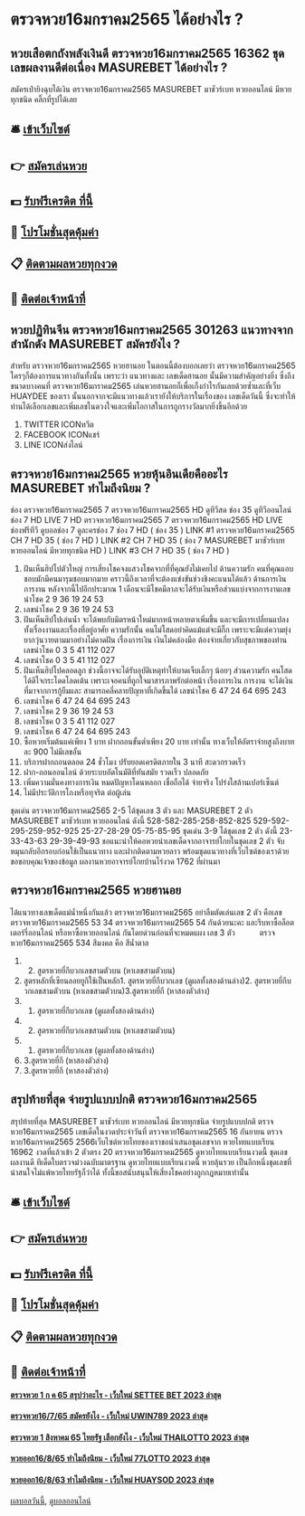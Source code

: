 # ตรวจหวย16มกราคม2565 ได้อย่างไร ?
## หวยเสือตกถังพลังเงินดี ตรวจหวย16มกราคม2565 16362 ชุดเลขผลงานดีต่อเนื่อง MASUREBET ได้อย่างไร ?
สมัครเป่ายิงฉุบได้เงิน ตรวจหวย16มกราคม2565 MASUREBET มาชัวร์เบท หวยออนไลน์ มีหวยทุกชนิด คลิ๊กที่รูปได้เลย

## 🛎 [เข้าเว็บไซต์](https://bit.ly/3BG5bNw)
## 👉 [สมัครเล่นหวย](https://bit.ly/3BG5bNw)
## 💵 [รับฟรีเครดิต ที่นี้](https://bit.ly/3C3mvgS)
## 👑 [โปรโมชั่นสุดคุ้มค่า](https://bit.ly/3C3mvgS)
## 📋 [ติดตามผลหวยทุกงวด](https://bit.ly/3C3mvgS)
## 📱 [ติดต่อเจ้าหน้าที่](https://bit.ly/3C3mvgS)

## หวยปฏิทินจีน ตรวจหวย16มกราคม2565 301263 แนวทางจากสำนักดัง MASUREBET สมัครยังไง ?
สำหรับ ตรวจหวย16มกราคม2565 หวยฮานอย ในตอนนี้ต้องบอกเลยว่า ตรวจหวย16มกราคม2565 ใครๆก็ต้องการแนวทางกันทั้งนั้น เพราะว่า แนวทางและ เลขเด็ดฮานอย นั้นมีความสำคัญอย่างยิ่ง ซึ่งถึงขนาดบางคนที่ ตรวจหวย16มกราคม2565 เล่นหวยฮานอยก็เพื่อเก็งกำไรกันเลยด้วยซ้ำและที่เว็บ HUAYDEE ของเรา นั้นนอกจากจะมีแนวทางแล้วเรายังให้บริการในเรื่องของ เลขเด็ดวันนี้ ซึ่งจะทำให้ท่านได้เลือกเลขและเพิ่มเลขในดวงใจและเพิ่มโอกาสในการถูกรางวัลมากยิ่งขึ้นอีกด้วย
1. TWITTER ICONทวีต
2. FACEBOOK ICONแชร์
3. LINE ICONส่งไลน์

## ตรวจหวย16มกราคม2565 หวยหุ้นอินเดียคืออะไร MASUREBET ทำไมถึงนิยม ?
ช่อง ตรวจหวย16มกราคม2565 7 ตรวจหวย16มกราคม2565 HD ดูทีวีสด ช่อง 35 ดูทีวีออนไลน์ ช่อง 7 HD LIVE 7 HD ตรวจหวย16มกราคม2565 7 ตรวจหวย16มกราคม2565 HD LIVE ช่องฟรีทีวี ดูบอลช่อง 7 ดูละครช่อง 7
ช่อง 7 HD ( ช่อง 35 )
LINK #1 ตรวจหวย16มกราคม2565 CH 7 HD 35 ( ช่อง 7 HD )
LINK #2 CH 7 HD 35 ( ช่อง 7 MASUREBET มาชัวร์เบท หวยออนไลน์ มีหวยทุกชนิด HD )
LINK #3 CH 7 HD 35 ( ช่อง 7 HD )
1. ฝันเห็นฮิปโปตัวใหญ่ การเสี่ยงโชคจงแสวงโชคจากที่ที่คุณยังไม่เคยไป ด้านความรัก คนที่คุณแอบชอบมักมีคนมารุมชอบมากมาย คราวนี้ถึงเวลาที่จะต้องแข่งขันช่วงชิงคะแนนได้แล้ว ด้านการเงิน การงาน หลังจากนี้ไปอีกประมาณ 1 เดือนจะมีโชคมีลาภจะได้รับเงินหรือส่วนแบ่งจากการงานเลขนำโชค 2 9 36 19 24 53
2. เลขนำโชค 2 9 36 19 24 53
3. ฝันเห็นฮิปโปเล่นน้ำ จะได้พบกับมิตรหน้าใหม่มากหน้าหลายตาเพิ่มขึ้น และจะมีการเปลี่ยนแปลงทั้งเรื่องงานและเรื่องที่อยู่อาศัย ความรักนั้น คนไม่โสดอย่าคิดแม้แต่จะมีกิ๊ก เพราะจะมีแต่ความยุ่งยากวุ่นวายตามมาอย่างไม่คาดฝัน เรื่องการเงิน เงินไม่คล่องมือ ต้องจ่ายเกี่ยวกับสุขภาพของท่านเลขนำโชค 0 3 5 41 112 027
4. เลขนำโชค 0 3 5 41 112 027
5. ฝันเห็นฮิปโปคลอดลูก ช่วงนี้อาจจะได้รับอุบัติเหตุทำให้บาดเจ็บเล็กๆ น้อยๆ ส่วนความรัก คนโสดได้ดีใจกระโดดโลดเต้น เพราะเจอคนที่ถูกใจมาสารภาพรักต่อหน้า เรื่องการเงิน การงาน จะได้เงินที่มาจากการกู้ยืมและ สามารถคลี่คลายปัญหาที่เกิดขึ้นได้ เลขนำโชค 6 47 24 64 695 243
6. เลขนำโชค 6 47 24 64 695 243
7. เลขนำโชค 2 9 36 19 24 53
8. เลขนำโชค 0 3 5 41 112 027
9. เลขนำโชค 6 47 24 64 695 243
10. ซื้อหวยเริ่มต้นแค่เพียง 1 บาท ฝากถอนขั้นต่ำเพียง 20 บาท เท่านั้น ทางเว็บให้อัตราจ่ายสูงถึงบาทละ 900 ไม่มีเลขอั้น
11. บริการฝากถอนตลอด 24 ชั่วโมง ปรับยอดเครดิตภายใน 3 นาที สะดวกรวดเร็ว
12. ฝาก-ถอนออนไลน์ ด้วยระบบอัตโนมัติที่ทันสมัย รวดเร็ว ปลอดภัย
13. เพิ่มความมั่นคงทางการเงิน หมดปัญหาโดนหลอก เชื่อถือได้ จ่ายจริง โปร่งใสล้านเปอร์เซ็นต์
14. ไม่มีประวัติการโกงหรือทุจริต ต่อผู้เล่น

ชุดเด่น ตรวจหวย16มกราคม2565 2-5 ได้ชุดเลข 3 ตัว และ MASUREBET 2 ตัว MASUREBET มาชัวร์เบท หวยออนไลน์ ดังนี้
528-582-285-258-852-825
529-592-295-259-952-925
25-27-28-29
05-75-85-95
ชุดเด่น 3-9 ได้ชุดเลข 2 ตัว ดังนี้
23-33-43-63
29-39-49-93
ขอแนะนำให้คอหวยนำเลขเด็ดจากอาจารย์โกยในชุดเลข 2 ตัว จับหมุนกลับอีกรอบก่อนใช้เป็นแนวทาง และฝากติดตามหวยลาว พร้อมชุดแนวทางที่เว็บไซต์ของเราด้วย
ขอขอบคุณเจ้าของข้อมูล
ผลงานหวยอาจารย์โกยบ้านไร่งวด 1762 ที่ผ่านมา


## ตรวจหวย16มกราคม2565 หวยฮานอย
ได้แนวทางเลขเด็ดแม่น้ำหนึ่งกันแล้ว ตรวจหวย16มกราคม2565 อย่าลืมตัดเล่นเลข 2 ตัว คือเลข ตรวจหวย16มกราคม2565 53 34 ตรวจหวย16มกราคม2565 54 กันด้วยนะคะ และรีบหาซื้อล็อตเตอร์รี่ออนไลน์ หรือหาซื้อหวยออนไลน์ กันโดยด่วนก่อนที่จะหมดแผง
เลข 3 ตัว           ตรวจหวย16มกราคม2565 534
สีมงคล คือ สีน้ำตาล
1. 2. สูตรหวยยี่กีบวกเลขสามตัวบน (หาเลขสามตัวบน)
2. สูตรหลักที่เซียนลอยยูกิใช้เป็นหลัก1. สูตรหวยยี่กีบวกเลข (ดูผลทั้งสองด้านล่าง)2. สูตรหวยยี่กีบวกเลขสามตัวบน (หาเลขสามตัวบน)3.สูตรหวยยี่กี (หาสองตัวล่าง)
3. 1. สูตรหวยยี่กีบวกเลข (ดูผลทั้งสองด้านล่าง)
4. 2. สูตรหวยยี่กีบวกเลขสามตัวบน (หาเลขสามตัวบน)
5. 1. สูตรหวยยี่กีบวกเลข (ดูผลทั้งสองด้านล่าง)
6. 3.สูตรหวยยี่กี (หาสองตัวล่าง)
7. 3.สูตรหวยยี่กี (หาสองตัวล่าง)

## สรุปท้ายที่สุด จ่ายรูปแบบปกติ ตรวจหวย16มกราคม2565
สรุปท้ายที่สุด MASUREBET มาชัวร์เบท หวยออนไลน์ มีหวยทุกชนิด จ่ายรูปแบบปกติ ตรวจหวย16มกราคม2565 เลขเด็ดในงวดประจำวันที่ ตรวจหวย16มกราคม2565 16 กันยายน ตรวจหวย16มกราคม2565 2566เว็บไซต์หวยไทยของเราขอนำเสนอชุดเลขจาก หวยไทยแบบเรียน 16962 งวดที่แล้วเข้า 2 ตัวตรง 20 ตรวจหวย16มกราคม2565 ดูหวยไทยแบบเรียนงวดนี้ ชุดเลขผลงานดี ทีเด็ดใบตรวจม่วงฉบับมาตรฐาน ดูหวยไทยแบบเรียนงวดนี้ หวยลุ้นรวย เป็นอีกหนึ่งชุดเลขที่น่าสนใจไม่แพ้หวยไทยรัฐก็ว่าได้ ทั้งนี้ขอสนับสนุนให้เสี่ยงโชคอย่างถูกกฎหมายเท่านั้น

## 🛎 [เข้าเว็บไซต์](https://bit.ly/3BG5bNw)
## 👉 [สมัครเล่นหวย](https://bit.ly/3BG5bNw)
## 💵 [รับฟรีเครดิต ที่นี้](https://bit.ly/3C3mvgS)
## 👑 [โปรโมชั่นสุดคุ้มค่า](https://bit.ly/3C3mvgS)
## 📋 [ติดตามผลหวยทุกงวด](https://bit.ly/3C3mvgS)
## 📱 [ติดต่อเจ้าหน้าที่](https://bit.ly/3C3mvgS)

#### [ตรวจหวย 1 ก ค 65 สรุปว่าอะไร - เว็บใหม่ SETTEE BET 2023 ล่าสุด](https://atom.io/themes/ตรวจหวย%201%20ก%20ค%2065%20สรุปว่าอะไร%20-%20เว็บใหม่%20settee%20bet%202023%20ล่าสุด)
#### [ตรวจหวย16/7/65 สมัครยังไง - เว็บใหม่ UWIN789 2023 ล่าสุด](https://atom.io/themes/ตรวจหวย16765%20สมัครยังไง%20-%20เว็บใหม่%20uwin789%202023%20ล่าสุด)
#### [ตรวจหวย 1 สิงหาคม 65 ไทยรัฐ เลือกยังไง - เว็บใหม่ THAILOTTO 2023 ล่าสุด](https://atom.io/themes/ตรวจหวย%201%20สิงหาคม%2065%20ไทยรัฐ%20เลือกยังไง%20-%20เว็บใหม่%20thailotto%202023%20ล่าสุด)
#### [หวยออก16/8/65 ทำไมถึงนิยม - เว็บใหม่ 77LOTTO 2023 ล่าสุด](https://atom.io/themes/หวยออก16865%20ทำไมถึงนิยม%20-%20เว็บใหม่%2077lotto%202023%20ล่าสุด)
#### [หวยออก16/8/63 ทำไมถึงนิยม - เว็บใหม่ HUAYSOD 2023 ล่าสุด](https://atom.io/themes/หวยออก16863%20ทำไมถึงนิยม%20-%20เว็บใหม่%20huaysod%202023%20ล่าสุด)

[ผลบอลวันนี้](https://siamsport.tv "ผลบอลวันนี้"), [ดูบอลออนไลน์](https://siamsport.tv/ดูบอลสด "ดูบอลออนไลน์")